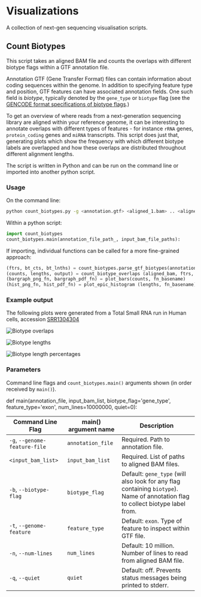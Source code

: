 Visualizations
==============

A collection of next-gen sequencing visualisation scripts.

## Count Biotypes

This script takes an aligned BAM file and counts the overlaps with
different biotype flags within a GTF annotation file.

Annotation GTF (Gene Transfer Format) files can contain information about
coding sequences within the genome. In addition to specifying feature type
and position, GTF features can have associated annotation fields. One such
field is *biotype*, typically denoted by the `gene_type` or `biotype` flag
(see the [GENCODE format specifications of biotype flags](http://www.gencodegenes.org/gencode_biotypes.html).)

To get an overview of where reads from a next-generation sequencing library
are aligned within your reference genome, it can be interesting to annotate
overlaps with different types of features - for instance `rRNA` genes,
`protein_coding` genes and `miRNA` transcripts. This script does just that,
generating plots which show the frequency with which different biotype labels
are overlapped and how these overlaps are distributed throughout different
alignment lengths.

The script is written in Python and can be run on the command line or imported into another python script.

### Usage

On the command line:
```bash
python count_biotypes.py -g <annotation.gtf> <aligned_1.bam> .. <aligned_n.bam>
```

Within a python script:
```python
import count_biotypes
count_biotypes.main(annotation_file_path_, input_bam_file_paths):
```

If importing, individual functions can be called for a more 
fine-grained approach:
```python
(ftrs, bt_cts, bt_lnths) = count_biotypes.parse_gtf_biotypes(annotation_file_path)
(counts, lengths, output) = count_biotype_overlaps (aligned_bam, ftrs, bt_cts, bt_lnths)
(bargraph_png_fn, bargraph_pdf_fn) = plot_bars(counts, fn_basename)
(hist_png_fn, hist_pdf_fn) = plot_epic_histogram (lengths, fn_basename)
```

### Example output
The following plots were generated from a Total Small RNA run in Human cells,
accession [SRR1304304](http://www.ncbi.nlm.nih.gov/sra/?term=SRR1304304)

![Biotype overlaps](https://raw.githubusercontent.com/ewels/visualizations/master/examples/SRR1304304_trimmed_aligned_biotypeCounts.png)

![Biotype lengths](https://raw.githubusercontent.com/ewels/visualizations/master/examples/SRR1304304_trimmed_aligned_biotypeLengths.png)

![Biotype length percentages](https://raw.githubusercontent.com/ewels/visualizations/master/examples/SRR1304304_trimmed_aligned_biotypeLengthPercentages.png)

### Parameters

Command line flags and `count_biotypes.main()` arguments shown (in order received by `main()`).

def main(annotation_file, input_bam_list, biotype_flag='gene_type', feature_type='exon', num_lines=10000000, quiet=0):

Command Line Flag | main() argument name | Description
----------------- | -------------------- | -----------
`-g`, `--genome-feature-file` | `annotation_file` | Required. Path to annotation file.
`<input_bam_list>` | `input_bam_list` | Required. List of paths to aligned BAM files.
`-b`, `--biotype-flag` | `biotype_flag` | Default: `gene_type` (will also look for any flag containing `biotype`). Name of annotation flag to collect biotype label from.
`-t`, `--genome-feature` | `feature_type` | Default: `exon`. Type of feature to inspect within GTF file.
`-n`, `--num-lines` | `num_lines` | Default: 10 million. Number of lines to read from aligned BAM file.
`-q`, `--quiet` | `quiet` | Default: off. Prevents status messages being printed to stderr.
